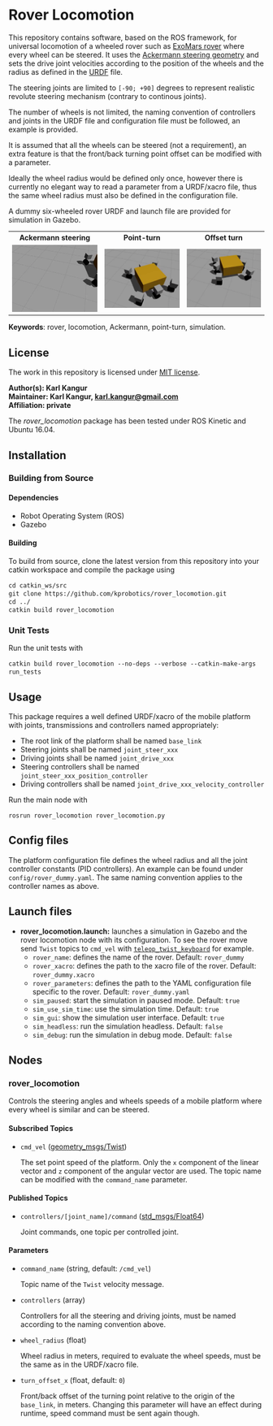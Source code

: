 # Rover Locomotion

This repository contains software, based on the ROS framework, for universal locomotion of a wheeled rover such as [ExoMars rover](https://en.wikipedia.org/wiki/ExoMars_(rover)) where every wheel can be steered. It uses the [Ackermann steering geometry](https://en.wikipedia.org/wiki/Ackermann_steering_geometry) and sets the drive joint velocities according to the position of the wheels and the radius as defined in the [URDF](http://wiki.ros.org/urdf) file.

The steering joints are limited to `[-90; +90]` degrees to represent realistic revolute steering mechanism (contrary to continous joints).

The number of wheels is not limited, the naming convention of controllers and joints in the URDF file and configuration file must be followed, an example is provided.

It is assumed that all the wheels can be steered (not a requirement), an extra feature is that the front/back turning point offset can be modified with a parameter.

Ideally the wheel radius would be defined only once, however there is currently no elegant way to read a parameter from a URDF/xacro file, thus the same wheel radius must also be defined in the configuration file.

A dummy six-wheeled rover URDF and launch file are provided for simulation in Gazebo.

<table>
    <tr>
        <th>Ackermann steering</th>
        <th>Point-turn</th>
        <th>Offset turn</th>
    </tr>
    <tr>
        <td><img src="media/rover_locomotion_ackermann.gif" title="Ackermann steering"/></td>
        <td><img src="media/rover_locomotion_point_turn.gif" title="Point-turn"/></td>
        <td><img src="media/rover_locomotion_offset_turn.gif" title="Offset turn"/></td>
    </tr>
</table>

**Keywords**: rover, locomotion, Ackermann, point-turn, simulation.

## License

The work in this repository is licensed under [MIT license](LICENSE).

**Author(s): Karl Kangur  
Maintainer: Karl Kangur, karl.kangur@gmail.com  
Affiliation: private**

The *rover_locomotion* package has been tested under ROS Kinetic and Ubuntu 16.04.

## Installation

### Building from Source

#### Dependencies

* Robot Operating System (ROS)
* Gazebo

#### Building

To build from source, clone the latest version from this repository into your catkin workspace and compile the package using

    cd catkin_ws/src
    git clone https://github.com/kprobotics/rover_locomotion.git
    cd ../
    catkin build rover_locomotion

### Unit Tests

Run the unit tests with

    catkin build rover_locomotion --no-deps --verbose --catkin-make-args run_tests

## Usage

This package requires a well defined URDF/xacro of the mobile platform with joints, transmissions and controllers named appropriately:

* The root link of the platform shall be named `base_link`
* Steering joints shall be named `joint_steer_xxx`
* Driving joints shall be named `joint_drive_xxx`
* Steering controllers shall be named `joint_steer_xxx_position_controller`
* Driving controllers shall be named `joint_drive_xxx_velocity_controller`

Run the main node with

    rosrun rover_locomotion rover_locomotion.py

## Config files

The platform configuration file defines the wheel radius and all the joint controller constants (PID controllers). An example can be found under `config/rover_dummy.yaml`. The same naming convention applies to the controller names as above.

## Launch files

* **rover_locomotion.launch:** launches a simulation in Gazebo and the rover locomotion node with its configuration. To see the rover move send `Twist` topics to `cmd_vel` with [`teleop_twist_keyboard`](http://wiki.ros.org/teleop_twist_keyboard) for example.
  * `rover_name`: defines the name of the rover. Default: `rover_dummy`
  * `rover_xacro`: defines the path to the xacro file of the rover. Default: `rover_dummy.xacro`
  * `rover_parameters`: defines the path to the YAML configuration file specific to the rover. Default: `rover_dummy.yaml`
  * `sim_paused`: start the simulation in paused mode. Default: `true`
  * `sim_use_sim_time`: use the simulation time. Default: `true`
  * `sim_gui`: show the simulation user interface. Default: `true`
  * `sim_headless`: run the simulation headless. Default: `false`
  * `sim_debug`: run the simulation in debug mode. Default: `false`

## Nodes

### rover_locomotion

Controls the steering angles and wheels speeds of a mobile platform where every wheel is similar and can be steered.

#### Subscribed Topics

* `cmd_vel` ([geometry_msgs/Twist](http://docs.ros.org/api/geometry_msgs/html/msg/Twist.html))

    The set point speed of the platform. Only the `x` component of the linear vector and `z` component of the angular vector are used. The topic name can be modified with the `command_name` parameter.

#### Published Topics

* `controllers/[joint_name]/command` ([std_msgs/Float64](http://docs.ros.org/api/std_msgs/html/msg/Float64.html))

    Joint commands, one topic per controlled joint.

#### Parameters

* `command_name` (string, default: `/cmd_vel`)

    Topic name of the `Twist` velocity message.

* `controllers` (array)

    Controllers for all the steering and driving joints, must be named according to the naming convention above.

* `wheel_radius` (float)

    Wheel radius in meters, required to evaluate the wheel speeds, must be the same as in the URDF/xacro file.

* `turn_offset_x` (float, default: `0`)

    Front/back offset of the turning point relative to the origin of the `base_link`, in meters. Changing this parameter will have an effect during runtime, speed command must be sent again though.
